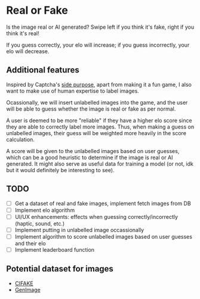 # Real or Fake

Is the image real or AI generated? Swipe left if you think it's fake, right if you think it's real!

If you guess correctly, your elo will increase; if you guess incorrectly, your elo will decrease.

## Additional features

Inspired by Captcha's [side purpose](https://medium.com/nerd-for-tech/data-annotation-service-by-typing-captcha-you-are-actually-helping-ai-model-training-5902e8794a6f), apart from making it a fun game, I also want to make use of human expertise to label images.

Ocassionally, we will insert unlabelled images into the game, and the user will be able to guess whether the image is real or fake as per normal.

A user is deemed to be more "reliable" if they have a higher elo score since they are able to correctly label more images. Thus, when making a guess on unlabelled images, their guess will be weighted more heavily in the score calculation.

A score will be given to the unlabelled images based on user guesses, which can be a good heuristic to determine if the image is real or AI generated. It might also serve as useful data for training a model (or not, idk but it would definitely be interesting to see).

## TODO

-   [ ] Get a dataset of real and fake images, implement fetch images from DB
-   [ ] Implement elo algorithm
-   [ ] UI/UX enhancements: effects when guessing correctly/incorrectly (haptic, sound, etc.)
-   [ ] Implement putting in unlabelled image occassionally
-   [ ] Implement algorithm to score unlabelled images based on user guesses and their elo
-   [ ] Implement leaderboard function

## Potential dataset for images

-   [CIFAKE](https://www.kaggle.com/datasets/birdy654/cifake-real-and-ai-generated-synthetic-images?utm_source=chatgpt.com)
-   [GenImage](https://genimage-dataset.github.io/?utm_source=chatgpt.com)
